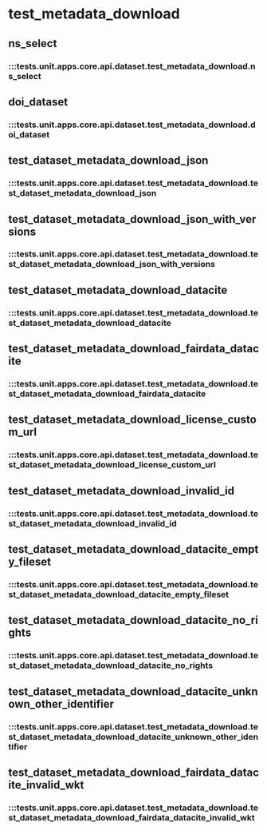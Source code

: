 # test_metadata_download

## ns_select

### :::tests.unit.apps.core.api.dataset.test_metadata_download.ns_select

## doi_dataset

### :::tests.unit.apps.core.api.dataset.test_metadata_download.doi_dataset

## test_dataset_metadata_download_json

### :::tests.unit.apps.core.api.dataset.test_metadata_download.test_dataset_metadata_download_json

## test_dataset_metadata_download_json_with_versions

### :::tests.unit.apps.core.api.dataset.test_metadata_download.test_dataset_metadata_download_json_with_versions

## test_dataset_metadata_download_datacite

### :::tests.unit.apps.core.api.dataset.test_metadata_download.test_dataset_metadata_download_datacite

## test_dataset_metadata_download_fairdata_datacite

### :::tests.unit.apps.core.api.dataset.test_metadata_download.test_dataset_metadata_download_fairdata_datacite

## test_dataset_metadata_download_license_custom_url

### :::tests.unit.apps.core.api.dataset.test_metadata_download.test_dataset_metadata_download_license_custom_url

## test_dataset_metadata_download_invalid_id

### :::tests.unit.apps.core.api.dataset.test_metadata_download.test_dataset_metadata_download_invalid_id

## test_dataset_metadata_download_datacite_empty_fileset

### :::tests.unit.apps.core.api.dataset.test_metadata_download.test_dataset_metadata_download_datacite_empty_fileset

## test_dataset_metadata_download_datacite_no_rights

### :::tests.unit.apps.core.api.dataset.test_metadata_download.test_dataset_metadata_download_datacite_no_rights

## test_dataset_metadata_download_datacite_unknown_other_identifier

### :::tests.unit.apps.core.api.dataset.test_metadata_download.test_dataset_metadata_download_datacite_unknown_other_identifier

## test_dataset_metadata_download_fairdata_datacite_invalid_wkt

### :::tests.unit.apps.core.api.dataset.test_metadata_download.test_dataset_metadata_download_fairdata_datacite_invalid_wkt

